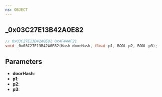 ```yaml
---
ns: OBJECT
---
```

## _0x03C27E13B42A0E82

```c
// 0x03C27E13B42A0E82 0x4F44AF21
void _0x03C27E13B42A0E82(Hash doorHash, float p1, BOOL p2, BOOL p3);
```


## Parameters
* **doorHash**: 
* **p1**: 
* **p2**: 
* **p3**: 


